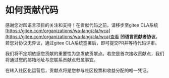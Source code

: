# 如何贡献代码

感谢您对凹语言项目的关注和支持！在贡献代码之前，请移步至gitee CLA系统[https://gitee.com/organizations/wa-lang/cla/wca](https://gitee.com/organizations/wa-lang/cla/wca)查看 **凹语言贡献者协议**，若您对协议无异议，通过gitee CLA系统签署后，即可提交PR并等待代码评审。

我们将不定期依据您贡献的重要性为您发放贡献点。若您是首次接收贡献点，我们将通过您的邮箱地址与您联系贡献点归属事宜。

在转入社区化运营后，贡献点将是您参与社区投票和收益分配的唯一凭证。